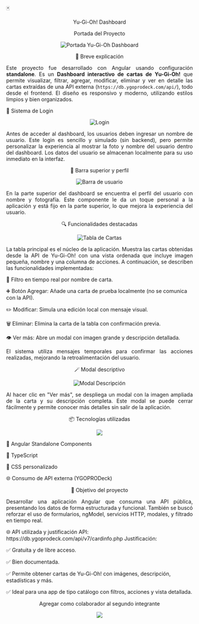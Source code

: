 🃏 <p align="center">Yu-Gi-Oh! Dashboard</p>
<p align="center"> Portada del Proyecto</p>
<p align="center"> <img src="https://github.com/user-attachments/assets/7a1e7243-ee8a-4318-86b5-6af9b7779048" alt="Portada Yu-Gi-Oh Dashboard" /> </p>
<p align="center">📌 Breve explicación</p>
<p align="justify"> Este proyecto fue desarrollado con Angular usando configuración <strong>standalone</strong>. Es un <strong>Dashboard interactivo de cartas de Yu-Gi-Oh!</strong> que permite visualizar, filtrar, agregar, modificar, eliminar y ver en detalle las cartas extraídas de una API externa (<code>https://db.ygoprodeck.com/api/</code>), todo desde el frontend. El diseño es responsivo y moderno, utilizando estilos limpios y bien organizados. </p
<p align="center">🔐 Sistema de Login</p>
<p align="center"> <img src="https://github.com/user-attachments/assets/bdec31e4-c097-4200-90ae-928d91105d93" alt="Login" /> </p> <p align="justify"> Antes de acceder al dashboard, los usuarios deben ingresar un nombre de usuario. Este login es sencillo y simulado (sin backend), pero permite personalizar la experiencia al mostrar la foto y nombre del usuario dentro del dashboard. Los datos del usuario se almacenan localmente para su uso inmediato en la interfaz. </p>                                                                                                                                                                   
<p align="center">🧭 Barra superior y perfil</p>
<p align="center"> <img src="https://github.com/user-attachments/assets/ec05af74-99d6-4f2c-bb45-111353b1e163" alt="Barra de usuario" /> </p> <p align="justify"> En la parte superior del dashboard se encuentra el perfil del usuario con nombre y fotografía. Este componente le da un toque personal a la aplicación y está fijo en la parte superior, lo que mejora la experiencia del usuario. </p>
<p align="center">🔍 Funcionalidades destacadas</p>
<p align="center"> <img src="https://github.com/user-attachments/assets/71b7f7e1-6753-474c-b594-6339c84491dd" alt="Tabla de Cartas" /> </p> <p align="justify"> La tabla principal es el núcleo de la aplicación. Muestra las cartas obtenidas desde la API de Yu-Gi-Oh! con una vista ordenada que incluye imagen pequeña, nombre y una columna de acciones. A continuación, se describen las funcionalidades implementadas: </p>
🔎 Filtro en tiempo real por nombre de carta.

➕ Botón Agregar: Añade una carta de prueba localmente (no se comunica con la API).

✏️ Modificar: Simula una edición local con mensaje visual.

🗑️ Eliminar: Elimina la carta de la tabla con confirmación previa.

👁️ Ver más: Abre un modal con imagen grande y descripción detallada.

<p align="justify"> El sistema utiliza mensajes temporales para confirmar las acciones realizadas, mejorando la retroalimentación del usuario. </p>
<p align="center">🪄 Modal descriptivo</p>
<p align="center"> <img src="https://github.com/user-attachments/assets/78812afc-bc89-4e26-bc71-6659a08ddae8" alt="Modal Descripción" /> </p> <p align="justify"> Al hacer clic en "Ver más", se despliega un modal con la imagen ampliada de la carta y su descripción completa. Este modal se puede cerrar fácilmente y permite conocer más detalles sin salir de la aplicación. </p>
<p align="center">📦 Tecnologías utilizadas</p>
<p align="center"> <img src="https://skillicons.dev/icons?i=angular,typescript,html,css" /> </p>
🔺 Angular Standalone Components

🧠 TypeScript

🎨 CSS personalizado

🌐 Consumo de API externa (YGOPRODeck)

<p align="center">🎯 Objetivo del proyecto</p>
<p align="justify"> Desarrollar una aplicación Angular que consuma una API pública, presentando los datos de forma estructurada y funcional. También se buscó reforzar el uso de formularios, ngModel, servicios HTTP, modales, y filtrado en tiempo real. </p>
🌐 API utilizada y justificación
API: https://db.ygoprodeck.com/api/v7/cardinfo.php
Justificación:

✅ Gratuita y de libre acceso.

✅ Bien documentada.

✅ Permite obtener cartas de Yu-Gi-Oh! con imágenes, descripción, estadísticas y más.

✅ Ideal para una app de tipo catálogo con filtros, acciones y vista detallada.

<p align="center">Agregar como colaborador al segundo integrante</p>
<p align="center"> <img src="https://github.com/user-attachments/assets/42edd067-977e-455b-9d55-98aa42c0897c"/> </p>


